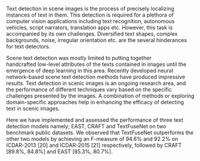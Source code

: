 Text detection in scene images is the process of precisely localizing instances of text in them. This detection is required for a plethora of computer vision applications including text recognition, autonomous vehicles, script narrators, translation apps etc. However, this task is accompanied by its own challenges. Diversified text shapes, complex backgrounds, noise, irregular orientation etc. are the several hinderances for text detectors.

Scene text detection was mostly limited to putting together handcrafted low-level attributes of the texts contained in images until the emergence of deep learning in this area. Recently developed neural network-based scene text detection methods have produced impressive results. Text detection in scenic images is an ongoing research area, and the performance of different techniques vary based on the specific challenges presented by the images. A combination of methods or exploring domain-specific approaches help in enhancing the efficacy of detecting text in scenic images.

Here we have implemented and assessed the performance of three text detection models namely; EAST, CRAFT and TextFuseNet on two benchmark public datasets. We observed that TextFuseNet outperforms the other two models by achieving an F-measure of 94.6% and 92.2% on ICDAR-2013 [20] and ICDAR-2015 [21] respectively, followed by CRAFT [89.8%, 84.8%] and EAST [85.3%, 80.7%].
